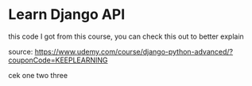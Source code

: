 # Learn Django API
this code I got from this course, you can check this out to better explain

source:
https://www.udemy.com/course/django-python-advanced/?couponCode=KEEPLEARNING

cek one two three